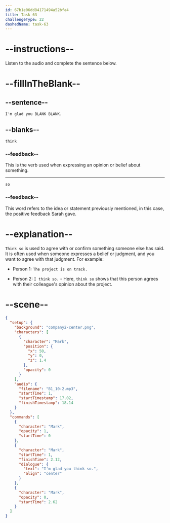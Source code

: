 ```yaml
---
id: 67b1e06dd84171494a52bfa4
title: Task 63
challengeType: 22
dashedName: task-63
---
```


<!-- (Audio) Mark: I'm glad you think so. -->

# --instructions--

Listen to the audio and complete the sentence below.

# --fillInTheBlank--

## --sentence--

`I'm glad you BLANK BLANK.`

## --blanks--

`think`

### --feedback--

This is the verb used when expressing an opinion or belief about something.

---

`so`

### --feedback--

This word refers to the idea or statement previously mentioned, in this case, the positive feedback Sarah gave.

# --explanation--

`Think so` is used to agree with or confirm something someone else has said. It is often used when someone expresses a belief or judgment, and you want to agree with that judgment. For example:

- Person 1: `The project is on track.`

- Person 2: `I think so.` - Here, `think so` shows that this person agrees with their colleague's opinion about the project.

# --scene--

```json
{
  "setup": {
    "background": "company2-center.png",
    "characters": [
      {
        "character": "Mark",
        "position": {
          "x": 50,
          "y": 0,
          "z": 1.4
        },
        "opacity": 0
      }
    ],
    "audio": {
      "filename": "B1_10-2.mp3",
      "startTime": 1,
      "startTimestamp": 17.02,
      "finishTimestamp": 18.14
    }
  },
  "commands": [
    {
      "character": "Mark",
      "opacity": 1,
      "startTime": 0
    },
    {
      "character": "Mark",
      "startTime": 1,
      "finishTime": 2.12,
      "dialogue": {
        "text": "I'm glad you think so.",
        "align": "center"
      }
    },
    {
      "character": "Mark",
      "opacity": 0,
      "startTime": 2.62
    }
  ]
}
```
